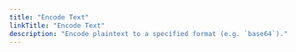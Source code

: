 ```yaml
---
title: "Encode Text"
linkTitle: "Encode Text"
description: "Encode plaintext to a specified format (e.g. `base64`)."
---
```

